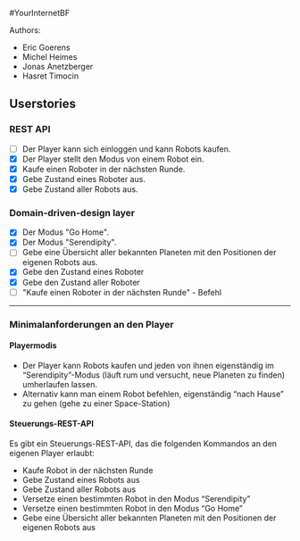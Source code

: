 #YourInternetBF

Authors:
- Eric Goerens
- Michel Heimes
- Jonas Anetzberger
- Hasret Timocin


## Userstories
### REST API
- [ ] Der Player kann sich einloggen und kann Robots kaufen.
- [x] Der Player stellt den Modus von einem Robot ein.
- [x] Kaufe einen Roboter in der nächsten Runde.
- [x] Gebe Zustand eines Roboter aus.
- [x] Gebe Zustand aller Robots aus.

### Domain-driven-design layer
- [x] Der Modus "Go Home".
- [x] Der Modus "Serendipity".
- [ ] Gebe eine Übersicht aller bekannten Planeten mit den Positionen der eigenen Robots aus.
- [x] Gebe den Zustand eines Roboter
- [x] Gebe den Zustand aller Roboter
- [ ] "Kaufe einen Roboter in der nächsten Runde" - Befehl

---

### Minimalanforderungen an den Player
#### Playermodis
- Der Player kann Robots kaufen und jeden von ihnen eigenständig im “Serendipity”-Modus (läuft rum und versucht, neue Planeten zu finden) umherlaufen lassen.
- Alternativ kann man einem Robot befehlen, eigenständig “nach Hause” zu gehen (gehe zu einer Space-Station)

#### Steuerungs-REST-API
Es gibt ein Steuerungs-REST-API, das die folgenden Kommandos an den eigenen Player erlaubt:
- Kaufe Robot in der nächsten Runde
- Gebe Zustand eines Robots aus
- Gebe Zustand aller Robots aus
- Versetze einen bestimmten Robot in den Modus “Serendipity”
- Versetze einen bestimmten Robot in den Modus “Go Home”
- Gebe eine Übersicht aller bekannten Planeten mit den Positionen der eigenen Robots aus
